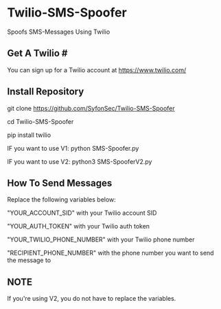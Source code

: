 # Twilio-SMS-Spoofer

Spoofs SMS-Messages Using Twilio

Get A Twilio #
---------------
You can sign up for a Twilio account at https://www.twilio.com/

Install Repository
--------------------------------
git clone https://github.com/SyfonSec/Twilio-SMS-Spoofer

cd Twilio-SMS-Spoofer

pip install twilio

IF you want to use V1:
python SMS-Spoofer.py

IF you want to use V2:
python3 SMS-SpooferV2.py

How To Send Messages
--------------------
Replace the following variables below:

"YOUR_ACCOUNT_SID" with your Twilio account SID

"YOUR_AUTH_TOKEN" with your Twilio auth token

"YOUR_TWILIO_PHONE_NUMBER" with your Twilio phone number

"RECIPIENT_PHONE_NUMBER" with the phone number you want to send the message to

NOTE
----
If you're using V2, you do not have to replace the variables.
